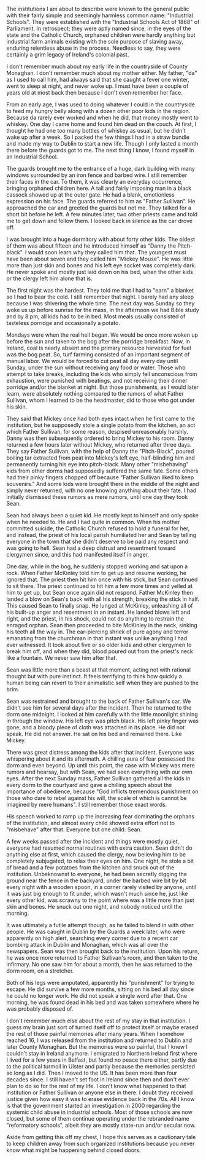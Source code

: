 The institutions I am about to describe were known to the general public with their fairly simple and seemingly harmless common name: "Industrial Schools". They were established with the "Industrial Schools Act of 1868" of Parliament. In retrospect; they were aptly named since, in the eyes of the state and the Catholic Church, orphaned children were hardly anything but industrial farm animals existing with the sole purpose of slaving away, enduring relentless abuse in the process. Needless to say, they were certainly a grim legacy of Ireland's colonial past.

I don't remember much about my early life in the countryside of County Monaghan. I don't remember much about my mother either. My father, "da" as I used to call him, had always said that she caught a fever one winter, went to sleep at night, and never woke up. I must have been a couple of years old at most back then because I don't even remember her face.

From an early age, I was used to doing whatever I could in the countryside to feed my hungry belly along with a dozen other poor kids in the region. Because da rarely ever worked and when he did, that money mostly went to whiskey. One day I came home and found him dead on the couch. At first, I thought he had one too many bottles of whiskey as usual, but he didn't wake up after a week. So I packed the few things I had in a straw bundle and made my way to Dublin to start a new life. Though I only lasted a month there before the guards got to me. The next thing I know, I found myself in an Industrial School.

The guards brought me to the entrance of a huge, dark building with many windows surrounded by an iron fence and barbed wire. I still remember their faces in the car. To them, it was clearly an everyday occurrence, bringing orphaned children here. A tall and fairly imposing man in a black cassock showed up at the outer gate. He had a blank, emotionless expression on his face. The guards referred to him as "Father Sullivan". He approached the car and greeted the guards but not me. They talked for a short bit before he left. A few minutes later, two other priests came and told me to get down and follow them. I looked back in silence as the car drove off.

I was brought into a huge dormitory with about forty other kids. The oldest of them was about fifteen and he introduced himself as "Danny the Pitch-black". I would soon learn why they called him that. The youngest must have been about seven and they called him "Mickey Mouse". He was little more than just skin and bones and his left eye socket was completely dark. He never spoke and mostly just laid down on his bed, when the other kids or the clergy left him alone that is.

The first night was the hardest. They told me that I had to "earn" a blanket so I had to bear the cold. I still remember that night. I barely had any sleep because I was shivering the whole time. The next day was Sunday so they woke us up before sunrise for the mass, in the afternoon we had Bible study and by 8 pm, all kids had to be in bed. Most meals usually consisted of tasteless porridge and occasionally a potato. 

Mondays were when the real hell began. We would be once more woken up before the sun and taken to the bog after the porridge breakfast. Now, in Ireland, coal is nearly absent and the primary resource harvested for fuel was the bog peat. So, turf farming consisted of an important segment of manual labor. We would be forced to cut peat all day every day until Sunday, under the sun without receiving any food or water. Those who attempt to take breaks, including the kids who simply fell unconscious from exhaustion, were punished with beatings, and not receiving their dinner porridge and/or the blanket at night. But those punishments, as I would later learn, were absolutely nothing compared to the rumors of what Father Sullivan, whom I learned to be the headmaster, did to those who got under his skin.

They said that Mickey once had both eyes intact when he first came to the institution, but he supposedly stole a single potato from the kitchen, an act which Father Sullivan, for some reason, despised unreasonably harshly. Danny was then subsequently ordered to bring Mickey to his room. Danny returned a few hours later without Mickey, who returned after three days. They say Father Sullivan, with the help of Danny the "Pitch-Black", poured boiling tar extracted from peat into Mickey's left eye, half-blinding him and permanently turning his eye into pitch-black. Many other "misbehaving" kids from other dorms had supposedly suffered the same fate. Some others had their pinky fingers chopped off because "Father Sullivan liked to keep souvenirs." And some kids were brought there in the middle of the night and simply never returned, with no one knowing anything about their fate. I had initially dismissed these rumors as mere rumors, until one day they took Sean.

Sean had always been a quiet kid. He mostly kept to himself and only spoke when he needed to. He and I had quite in common. When his mother committed suicide, the Catholic Church refused to hold a funeral for her, and instead, the priest of his local parish humiliated her and Sean by telling everyone in the town that she didn't deserve to be paid any respect and was going to hell. Sean had a deep distrust and resentment toward clergymen since, and this had manifested itself in anger.

 One day, while in the bog, he suddenly stopped working and sat upon a rock. When Father McKinley told him to get up and resume working, he ignored that. The priest then hit him once with his stick, but Sean continued to sit there. The priest continued to hit him a few more times and yelled at him to get up, but Sean once again did not respond. Father McKinley then landed a blow on Sean's back with all his strength, breaking the stick in half. This caused Sean to finally snap. He lunged at McKinley, unleashing all of his built-up anger and resentment in an instant. He landed blows left and right, and the priest, in his shock, could not do anything to restrain the enraged orphan. Sean then proceeded to bite McKinley in the neck, sinking his teeth all the way in. The ear-piercing shriek of pure agony and terror emanating from the churchman in that instant was unlike anything I had ever witnessed. It took about five or so older kids and other clergymen to break him off, and when they did, blood poured out from the priest's neck like a fountain. We never saw him after that.

Sean was little more than a beast at that moment, acting not with rational thought but with pure instinct. It feels terrifying to think how quickly a human being can revert to their animalistic self when they are pushed to the brim.

Sean was restrained and brought to the back of Father Sullivan's car. We didn't see him for several days after the incident. Then he returned to the dorm one midnight. I looked at him carefully with the little moonlight shining in through the window. His left eye was pitch black. His left pinky finger was gone, and a bloody piece of cloth was attached in its place. He did not speak. He did not answer. He sat on his bed and remained there. Like Mickey.

There was great distress among the kids after that incident. Everyone was whispering about it and its aftermath. A chilling aura of fear possessed the dorm and even beyond. Up until this point, the case with Mickey was mere rumors and hearsay, but with Sean, we had seen everything with our own eyes. After the next Sunday mass, Father Sullivan gathered all the kids in every dorm to the courtyard and gave a chilling speech about the importance of obedience, because "God inflicts tremendous punishment on those who dare to rebel against his will, the scale of which is cannot be imagined by mere humans". I still remember those exact words.

His speech worked to ramp up the increasing fear dominating the orphans of the institution, and almost every child showed extra effort not to "misbehave" after that. Everyone but one child: Sean.

A few weeks passed after the incident and things were mostly quiet, everyone had resumed normal routines with extra caution. Sean didn't do anything else at first, which caused the clergy, now believing him to be completely subjugated, to relax their eyes on him. One night, he stole a bit of bread and a few potatoes from the kitchen and snuck out of the institution. Unbeknownst to everyone, he had been secretly digging the ground near the fence in the backyard, under the barbed wire bit by bit every night with a wooden spoon, in a corner rarely visited by anyone, until it was just big enough to fit under, which wasn't much since he, just like every other kid, was scrawny to the point where was a little more than just skin and bones. He snuck out one night, and nobody noticed until the morning.

It was ultimately a futile attempt though, as he failed to blend in with other people. He was caught in Dublin by the Guards a week later, who were apparently on high alert, searching every corner due to a recent car bombing attack in Dublin and Monaghan, which was all over the newspapers. Sean was then brought back to the institution. Upon his return, he was once more returned to Father Sullivan's room, and then taken to the infirmary. No one saw him for about a month, then he was returned to the dorm room, on a stretcher.

Both of his legs were amputated, apparently his "punishment" for trying to escape. He did survive a few more months, sitting on his bed all day since he could no longer work. He did not speak a single word after that. One morning, he was found dead in his bed and was taken somewhere where he was probably disposed of. 

I don't remember much else about the rest of my stay in that institution. I guess my brain just sort of turned itself off to protect itself or maybe erased the rest of those painful memories after many years. When I somehow reached 16, I was released from the institution and returned to Dublin and later County Monaghan. But the memories were so painful, that I knew I couldn't stay in Ireland anymore. I emigrated to Northern Ireland first where I lived for a few years in Belfast, but found no peace there either, partly due to the political turmoil in Ulster and partly because the memories persisted so long as I did. Then I moved to the US. It has been more than four decades since. I still haven't set foot in Ireland since then and don't ever plan to do so for the rest of my life. I don't know what happened to that institution or Father Sullivan or anyone else in there. I doubt they received justice given how easy it was to erase evidence back in the 70s. All I know is that the government started an investigation in 2000 regarding the systemic child abuse in industrial schools. Most of those schools are now closed, but some of them continue operating under the rebranded name "reformatory schools", albeit they are mostly state-run and/or secular now.

Aside from getting this off my chest, I hope this serves as a cautionary tale to keep children away from such organized institutions because you never know what might be happening behind closed doors.